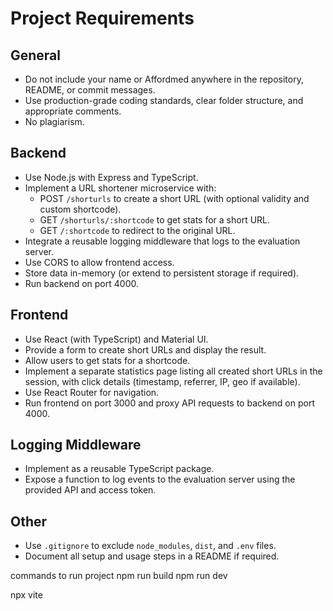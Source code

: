 # Project Requirements

## General
- Do not include your name or Affordmed anywhere in the repository, README, or commit messages.
- Use production-grade coding standards, clear folder structure, and appropriate comments.
- No plagiarism.

## Backend
- Use Node.js with Express and TypeScript.
- Implement a URL shortener microservice with:
  - POST `/shorturls` to create a short URL (with optional validity and custom shortcode).
  - GET `/shorturls/:shortcode` to get stats for a short URL.
  - GET `/:shortcode` to redirect to the original URL.
- Integrate a reusable logging middleware that logs to the evaluation server.
- Use CORS to allow frontend access.
- Store data in-memory (or extend to persistent storage if required).
- Run backend on port 4000.

## Frontend
- Use React (with TypeScript) and Material UI.
- Provide a form to create short URLs and display the result.
- Allow users to get stats for a shortcode.
- Implement a separate statistics page listing all created short URLs in the session, with click details (timestamp, referrer, IP, geo if available).
- Use React Router for navigation.
- Run frontend on port 3000 and proxy API requests to backend on port 4000.

## Logging Middleware
- Implement as a reusable TypeScript package.
- Expose a function to log events to the evaluation server using the provided API and access token.

## Other
- Use `.gitignore` to exclude `node_modules`, `dist`, and `.env` files.
- Document all setup and usage steps in a README if required.



commands to run project
npm run build
npm run dev

npx vite